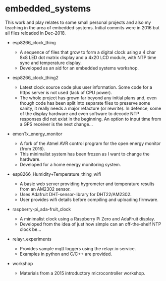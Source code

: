 # embedded_systems

This work and play relates to some small personal projects and also my teaching in the area of embedded systems. Initial commits were in 2016 but all files reloaded in Dec-2018.

* esp8266_clock_thing
  - A sequence of files that grow to form a digital clock using a 4 char 8x8 LED dot matrix display and a 4x20 LCD module, with NTP time sync and temperature display.
  - Developed as an aid for an embedded systems workshop.

* esp8266_clock_thing2
  - Latest clock source code plus user information. Some code for a https server is not used (lack of CPU power).
  - The whole project has grown far beyond any initial plans and, even though code has been split into separate files to preserve some sanity, it really needs a major refacture (or rewrite). In defence, some of the display hardware and even software to decode NTP responses did not exist in the beginning. An option to input time from a GPS receiver is the next change...

* emonTx_energy_monitor
  - A fork of the Atmel AVR control program for the open energy monitor (from 2016).
  - This minimalist system has been frozen as I want to change the hardware.
  - Developed for a home energy monitoring system.

* esp8266_Humidity+Temperature_thing_wifi
  - A basic web server providing hygrometer and temperature results from an AM2302 sensor.
  - Uses Adafruit DHT-sensor-library for DHT22/AM2302.
  - User provides wifi details before compiling and uploading firmware.

* raspberry-pi_ada-fruit_clock
  - A minimalist clock using a Raspberry Pi Zero and AdaFruit display.
  - Developed from the idea of just how simple can an off-the-shelf NTP clock be...

* relayr_experiments
  - Provides sample mqtt loggers using the relayr.io service.
  - Examples in python and C/C++ are provided.

* workshop
  - Materials from a 2015 introductory microcontroller workshop.
